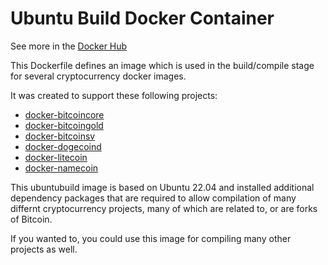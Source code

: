 # Ubuntu Build Docker Container

See more in the [Docker Hub](https://hub.docker.com/mjmckinnon/ubuntubuild)

This Dockerfile defines an image which is used in the build/compile stage for several cryptocurrency docker images.

It was created to support these following projects:

* [docker-bitcoincore](https://github.com/mjmckinnon/docker-bitcoincore)
* [docker-bitcoingold](https://github.com/mjmckinnon/docker-bitcoingold)
* [docker-bitcoinsv](https://github.com/mjmckinnon/docker-bitcoinsv)
* [docker-dogecoind](https://github.com/mjmckinnon/docker-dogecoind)
* [docker-litecoin](https://github.com/mjmckinnon/docker-litecoin)
* [docker-namecoin](https://github.com/mjmckinnon/docker-namecoin)

This ubuntubuild image is based on Ubuntu 22.04 and installed additional dependency packages that are required to
allow compilation of many differnt cryptocurrency projects, many of which are related to, or are forks of Bitcoin.

If you wanted to, you could use this image for compiling many other projects as well.
